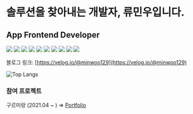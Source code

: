 # 솔루션을 찾아내는 개발자, 류민우입니다.

## App Frontend Developer
<a href="#" target="_blank"><img src="https://img.shields.io/badge/TypeScript-3178C6?style=flat&logo=TypeScript&logoColor=fff"/></a>
<a href="#" target="_blank"><img src="https://img.shields.io/badge/JavaScript-F7DF1E?style=flat&logo=JavaScript&logoColor=fff"/></a>
<a href="#" target="_blank"><img src="https://img.shields.io/badge/React-61DAFB?style=flat&logo=React&logoColor=fff"/></a>
<a href="#" target="_blank"><img src="https://img.shields.io/badge/React Native-61DAFB?style=flat&logo=React&logoColor=fff"/></a>
<a href="#" target="_blank"><img src="https://img.shields.io/badge/Redux-764ABC?style=flat&logo=Redux&logoColor=fff"/></a>
<a href="#" target="_blank"><img src="https://img.shields.io/badge/Node.js-339933?style=flat&logo=Node.js&logoColor=fff"/></a>
<a href="#" target="_blank"><img src="https://img.shields.io/badge/AWS_EC2-232F3E?style=flat&logo=Amazon AWS&logoColor=fff"/></a>
<a href="#" target="_blank"><img src="https://img.shields.io/badge/AWS_S3-569A31?style=flat&logo=Amazon S3&logoColor=fff"/></a>
<a href="#" target="_blank"><img src="https://img.shields.io/badge/MySQL-4479A1?style=flat&logo=MySQL&logoColor=fff"/></a>
<a href="#" target="_blank"><img src="https://img.shields.io/badge/NGINX-009639?style=flat&logo=NGINX&logoColor=fff"/></a>


블로그 링크: [https://velog.io/@minwoo129](https://velog.io/@minwoo129)

![Top Langs](https://github-readme-stats.vercel.app/api/top-langs/?username=minwoo129&layout=compact&theme=gruvbox)

### 참여 프로젝트

구르미랑 (2021.04 ~ ) ⇒ [Portfolio](https://www.notion.so/12ba124f5be747b08f966f48dad802eb)
